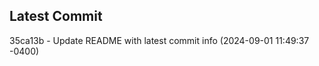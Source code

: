 
## Latest Commit
35ca13b - Update README with latest commit info (2024-09-01 11:49:37 -0400) <Yunxi-Zhou>
